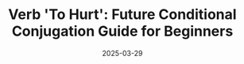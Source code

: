 ---
layout: post 
title: "Verb 'To Hurt': Future Conditional Conjugation Guide for Beginners"
date: 2025-03-29
image: assets/images/verbs/en/2025/03/To_hurt_conditional_future.webp
categories: [English Conjugation]
lang: en
description: "Learn to conjugate the English verb 'to hurt' in the future conditional. Progress in English with our simple and practical guide."
keywords: hurt conjugation, english verb to hurt, to hurt conditional future, english conjugation, learn english
---